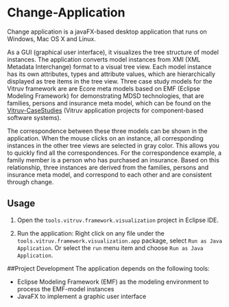 # Change-Application
Change application is a javaFX-based desktop application that runs on Windows, Mac OS X and Linux. 

As a GUI (graphical user interface), it visualizes the tree structure of model instances. The application converts model instances from XMI (XML Metadata Interchange) format to a visual tree view. Each model instance has its own attributes, types and attribute values, which are hierarchically displayed as tree items in the tree view. Three case study models for the Vitruv framework are are Ecore meta models based on EMF (Eclipse Modeling Framework) for demonstrating MDSD technologies, that are families, persons and insurance meta model, which can be found on the [Vitruv-CaseStudies](https://github.com/vitruv-tools/Vitruv-CaseStudies) (Vitruv application projects for component-based software systems).

The correspondence between these three models can be shown in the application. When the mouse clicks on an instance, all corresponding instances in the other tree views are selected in gray color. This allows you to quickly find all the correspondences. For the correspondence example, a family member is a person who has purchased an insurance. Based on this relationship, three instances are derived from the families, persons and insurance meta model, and correspond to each other and are consistent through change.




## Usage

1. Open the `tools.vitruv.framework.visualization` project in Eclipse IDE.

2. Run the application:
Right click on any file under the `tools.vitruv.framework.visualization.app` package, select `Run as Java Application`. Or select the `run` menu item and choose `Run as Java Application`.




##Project Development
The application depends on the following tools:
+ Eclipse Modeling Framework (EMF) as the modeling environment to process the EMF-model instances
+ JavaFX to implement a graphic user interface


